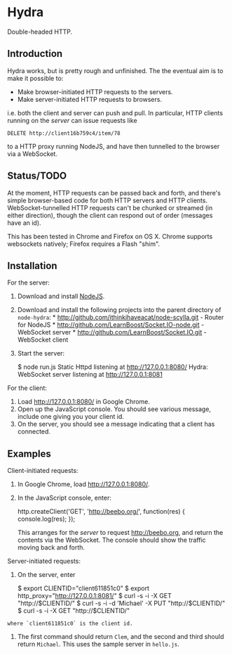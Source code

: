 # Hydra

Double-headed HTTP.

## Introduction

Hydra works, but is pretty rough and unfinished.  The the eventual aim is to
make it possible to:

  * Make browser-initiated HTTP requests to the servers.
  * Make server-initiated HTTP requests to browsers.
  
i.e. both the client and server can push and pull.  In particular, HTTP
clients running on the *server* can issue requests like

    DELETE http://client16b759c4/item/78

to a HTTP proxy running NodeJS, and have then tunnelled to the browser via a
WebSocket.

## Status/TODO

At the moment, HTTP requests can be passed back and forth, and there's
simple browser-based code for both HTTP servers and HTTP clients.
WebSocket-tunnelled HTTP requests can't be chunked or streamed (in either
direction), though the client can respond out of order (messages have an
id).

This has been tested in Chrome and Firefox on OS X.  Chrome supports
websockets natively; Firefox requires a Flash "shim".

## Installation

For the server:

  1. Download and install [NodeJS](http://nodejs.org/#download).
  1. Download and install the following projects into the parent directory of `node-hydra`:
    * <http://github.com/ithinkihaveacat/node-scylla.git> - Router for NodeJS
    * <http://github.com/LearnBoost/Socket.IO-node.git> - WebSocket server
    * <http://github.com/LearnBoost/Socket.IO.git> - WebSocket client
  1. Start the server:

        $ node run.js 
        Static Httpd listening at http://127.0.0.1:8080/
        Hydra: WebSocket server listening at http://127.0.0.1:8081

For the client:

  1. Load <http://127.0.0.1:8080/> in Google Chrome.
  1. Open up the JavaScript console.  You should see various message,
  include one giving you your client id.
  1. On the server, you should see a message indicating that a client has
  connected.
  
## Examples

Client-initiated requests:

  1. In Google Chrome, load <http://127.0.0.1:8080/>.
  2. In the JavaScript console, enter:
  
        http.createClient('GET', 'http://beebo.org/', function(res) {
            console.log(res); 
        });
        
     This arranges for the *server* to request <http://beebo.org>, and
     return the contents via the WebSocket.  The console should show the
     traffic moving back and forth.

Server-initiated requests:

  1. On the server, enter

        $ export CLIENTID="client611851c0"
        $ export http_proxy="http://127.0.0.1:8081/"
        $ curl -s -i -X GET "http://$CLIENTID/"
        $ curl -s -i -d 'Michael' -X PUT "http://$CLIENTID/"
        $ curl -s -i -X GET "http://$CLIENTID/"

    where `client611851c0` is the client id.
  1. The first command should return `Clem`, and the second and third should
  return `Michael`.  This uses the sample server in `hello.js`.
